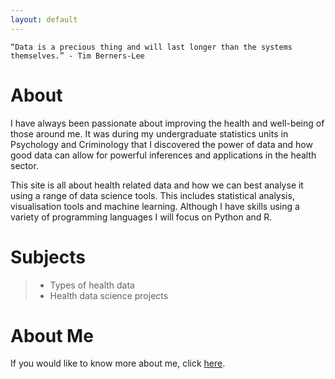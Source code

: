 ```yaml
---
layout: default
---
```


```
“Data is a precious thing and will last longer than the systems themselves.” - Tim Berners-Lee
```

# About

I have always been passionate about improving the health and well-being of those around me. It was during my undergraduate statistics units in Psychology and Criminology that I discovered the power of data and how good data can allow for powerful inferences and applications in the health sector. 



This site is all about health related data and how we can best analyse it using a range of data science tools. This includes statistical analysis, visualisation tools and machine learning. Although I have skills using a variety of programming languages I will focus on Python and R.  



# Subjects

> - Types of health data
> - Health data science projects 



# About Me

If you would like to know more about me, click [here](about.md).